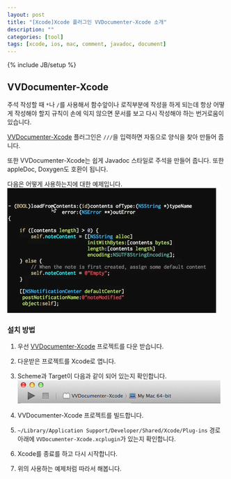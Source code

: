 ```yaml
---
layout: post
title: "[Xcode]Xcode 플러그인 VVDocumenter-Xcode 소개"
description: ""
categories: [tool]
tags: [xcode, ios, mac, comment, javadoc, document]
---
```

{% include JB/setup %}

## VVDocumenter-Xcode

주석 작성할 때 `*`나 `/`를 사용해서 함수앞이나 로직부분에 작성을 하게 되는데 항상 어떻게 작성해야 할지 규칙이 손에 익지 않으면 문서를 보고 다시 작성해야 하는 번거로움이 있습니다. 

[VVDocumenter-Xcode](https://github.com/onevcat/VVDocumenter-Xcode) 플러그인은 `///`을 입력하면 자동으로 양식을 찾아 만들어 줍니다.

또한 VVDocumenter-Xcode는 쉽게 Javadoc 스타일로 주석을 만들어 줍니다. 또한 appleDoc, Doxygen도 호환이 됩니다.

다음은 어떻게 사용하는지에 대한 예제입니다.
![VVDocumenter Xcode](/../../../../image/2014/vvdocumenter-Xcode.gif)

### 설치 방법

1. 우선 [VVDocumenter-Xcode](https://github.com/onevcat/VVDocumenter-Xcode) 프로젝트를 다운 받습니다.

2. 다운받은 프로젝트를 Xcode로 엽니다.

3. Scheme과 Target이 다음과 같이 되어 있는지 확인합니다.<br/>![VVDocumenter Project Image](/../../../../image/2014/vvdocumenter_xcode.png)

4. VVDocumenter-Xcode 프로젝트를 빌드합니다.

5. `~/Library/Application Support/Developer/Shared/Xcode/Plug-ins` 경로 아래에 `VVDocumenter-Xcode.xcplugin`가 있는지 확인합니다.

6. Xcode를 종료를 하고 다시 시작합니다.

7. 위의 사용하는 예제처럼 따라서 해봅니다.